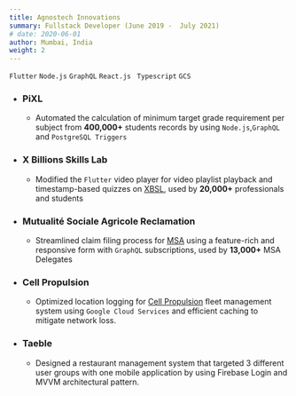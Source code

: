 ```yaml
---
title: Agnostech Innovations
summary: Fullstack Developer (June 2019 -  July 2021)
# date: 2020-06-01
author: Mumbai, India
weight: 2
---
```


`Flutter` `Node.js` `GraphQL` `React.js` ` Typescript` `GCS `

- ### PiXL
  - Automated the calculation of minimum target grade requirement per subject from **400,000+** students records by using `Node.js`,`GraphQL` and `PostgreSQL Triggers`
- ### X Billions Skills Lab
  - Modified the `Flutter` video player for video playlist playback and timestamp-based quizzes on [XBSL](https://workverse.in/), used by **20,000+** professionals and students
- ### Mutualité Sociale Agricole Reclamation
  - Streamlined claim filing process for [MSA](https://www.msa.fr/lfp) using a feature-rich and responsive form with `GraphQL` subscriptions, used by **13,000+** MSA Delegates
- ### Cell Propulsion
  - Optimized location logging for [Cell Propulsion](https://cellpropulsion.com/home.html) fleet management system using `Google Cloud Services` and efficient caching to mitigate network loss.
- ### Taeble
  - Designed a restaurant management system that targeted 3 different user groups with one mobile application by using Firebase Login and MVVM architectural pattern.
